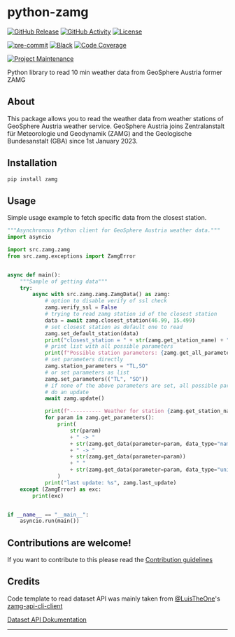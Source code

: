 # python-zamg

[![GitHub Release][releases-shield]][releases]
[![GitHub Activity][commits-shield]][commits]
[![License][license-shield]](LICENSE)

[![pre-commit][pre-commit-shield]][pre-commit]
[![Black][black-shield]][black]
[![Code Coverage][codecov-shield]][codecov]

[![Project Maintenance][maintenance-shield]][user_profile]

Python library to read 10 min weather data from GeoSphere Austria former ZAMG

## About

This package allows you to read the weather data from weather stations of GeoSphere Austria weather service.
GeoSphere Austria joins Zentralanstalt für Meteorologie und Geodynamik (ZAMG) and the Geologische Bundesanstalt (GBA)
since 1st January 2023.

## Installation

```bash
pip install zamg
```

## Usage

Simple usage example to fetch specific data from the closest station.

```python
"""Asynchronous Python client for GeoSphere Austria weather data."""
import asyncio

import src.zamg.zamg
from src.zamg.exceptions import ZamgError


async def main():
    """Sample of getting data"""
    try:
        async with src.zamg.zamg.ZamgData() as zamg:
            # option to disable verify of ssl check
            zamg.verify_ssl = False
            # trying to read zamg station id of the closest station
            data = await zamg.closest_station(46.99, 15.499)
            # set closest station as default one to read
            zamg.set_default_station(data)
            print("closest_station = " + str(zamg.get_station_name) + " / " + str(data))
            # print list with all possible parameters
            print(f"Possible station parameters: {zamg.get_all_parameters()}")
            # set parameters directly
            zamg.station_parameters = "TL,SO"
            # or set parameters as list
            zamg.set_parameters(("TL", "SO"))
            # if none of the above parameters are set, all possible parameters are read
            # do an update
            await zamg.update()

            print(f"---------- Weather for station {zamg.get_station_name} ({data})")
            for param in zamg.get_parameters():
                print(
                    str(param)
                    + " -> "
                    + str(zamg.get_data(parameter=param, data_type="name"))
                    + " -> "
                    + str(zamg.get_data(parameter=param))
                    + " "
                    + str(zamg.get_data(parameter=param, data_type="unit"))
                )
            print("last update: %s", zamg.last_update)
    except (ZamgError) as exc:
        print(exc)


if __name__ == "__main__":
    asyncio.run(main())

```

## Contributions are welcome!

If you want to contribute to this please read the [Contribution guidelines](https://github.com/killer0071234/python-zamg/blob/master/CONTRIBUTING.md)

## Credits

Code template to read dataset API was mainly taken from [@LuisTheOne](https://github.com/LuisThe0ne)'s [zamg-api-cli-client][zamg_api_cli_client]

[Dataset API Dokumentation][dataset_api_doc]

---

[black]: https://github.com/psf/black
[black-shield]: https://img.shields.io/badge/code%20style-black-000000.svg?style=for-the-badge
[commits-shield]: https://img.shields.io/github/commit-activity/y/killer0071234/python-zamg.svg?style=for-the-badge
[commits]: https://github.com/killer0071234/python-zamg/commits/main
[codecov-shield]: https://img.shields.io/codecov/c/gh/killer0071234/python-zamg?style=for-the-badge&token=O5YDLF0X9G
[codecov]: https://codecov.io/gh/killer0071234/python-zamg
[license-shield]: https://img.shields.io/github/license/killer0071234/python-zamg.svg?style=for-the-badge
[maintenance-shield]: https://img.shields.io/badge/maintainer-@killer0071234-blue.svg?style=for-the-badge
[pre-commit]: https://github.com/pre-commit/pre-commit
[pre-commit-shield]: https://img.shields.io/badge/pre--commit-enabled-brightgreen?style=for-the-badge
[releases-shield]: https://img.shields.io/github/release/killer0071234/python-zamg.svg?style=for-the-badge
[releases]: https://github.com/killer0071234/python-zamg/releases
[user_profile]: https://github.com/killer0071234
[zamg_api_cli_client]: https://github.com/LuisThe0ne/zamg-api-cli-client
[dataset_api_doc]: https://github.com/Geosphere-Austria/dataset-api-docs
